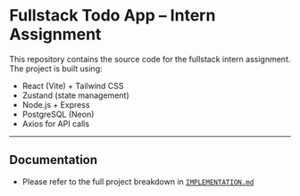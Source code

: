# Fullstack Todo App – Intern Assignment

This repository contains the source code for the fullstack intern assignment. The project is built using:

- React (Vite) + Tailwind CSS
- Zustand (state management)
- Node.js + Express
- PostgreSQL (Neon)
- Axios for API calls

---

## Documentation

- Please refer to the full project breakdown in [`IMPLEMENTATION.md`](./IMPLEMENTATION.md)
